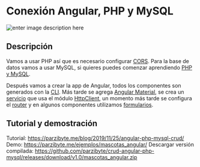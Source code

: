 
# Conexión Angular, PHP y MySQL
![enter image description here](https://parzibyte.me/blog/wp-content/uploads/2019/11/CRUD-angular-con-PHP-y-MySQL-usando-Angular-Material.png)
## Descripción

Vamos a usar PHP así que es necesario configurar [CORS](https://parzibyte.me/blog/2019/11/10/configurar-cors-php/). Para la base de datos vamos a usar MySQL, si quieres puedes comenzar aprendiendo [PHP y MySQL](https://parzibyte.me/blog/2018/02/12/mysql-php-pdo-crud/).

Después vamos a crear la app de Angular, todos los componentes son generados con la [CLI](https://parzibyte.me/blog/2019/11/03/instalar-cli-angular-windows/). Más tarde se agrega [Angular Material](https://parzibyte.me/blog/2019/11/03/agregar-angular-material-app-angular/), se crea un [servicio](https://parzibyte.me/blog/2019/11/08/servicios-angular-ejemplo/) que usa el módulo [HttpClient](https://parzibyte.me/blog/2019/11/10/angular-peticiones-http-httpclient/), un momento más tarde se configura el [router](https://parzibyte.me/blog/2019/11/04/angular-router-tutorial-ejemplo/) y en algunos componentes utilizamos [formularios](https://parzibyte.me/blog/2019/11/25/ejemplo-formulario-angular/).
## Tutorial y demostración
Tutorial: https://parzibyte.me/blog/2019/11/25/angular-php-mysql-crud/
Demo: https://parzibyte.me/ejemplos/mascotas_angular/
Descargar versión compilada: https://github.com/parzibyte/crud-angular-php-mysql/releases/download/v1.0/mascotas_angular.zip